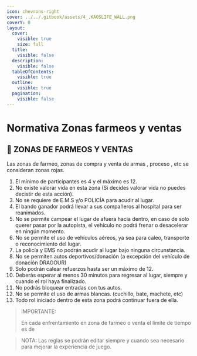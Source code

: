 ```yaml
---
icon: chevrons-right
cover: ../../.gitbook/assets/4_.KAOSLIFE_WALL.png
coverY: 0
layout:
  cover:
    visible: true
    size: full
  title:
    visible: false
  description:
    visible: false
  tableOfContents:
    visible: true
  outline:
    visible: true
  pagination:
    visible: false
---
```


# Normativa Zonas farmeos y ventas

## 📖 ZONAS DE FARMEOS Y VENTAS

Las zonas de farmeo, zonas de compra y venta de armas , proceso , etc se consideran zonas rojas.

1. El mínimo de participantes es 4 y el máximo es 12.
2. No existe valorar vida en esta zona (Si decides valorar vida no puedes decistir de esta acción).
3. No se requiere de E.M.S y/o POLICÍA para acudir al lugar.
4. El bando ganador podrá llevar a sus compañeros al hospital para ser reanimados.
5. No se permite campear el lugar de afuera hacia dentro, en caso de solo querer pasar por la autopista, el vehículo no podrá frenar o desacelerar en ningún momento.
6. No se permite el uso de vehículos aéreos, ya sea para caleo, transporte o reconocimiento del lugar.
7. La policía y EMS no podrán acudir al lugar bajo ninguna circunstancia.
8. No se permiten autos deportivos/donación (a excepción del vehículo de donación DRAGOUR)
9. Solo podrán calear refuerzos hasta ser un máximo de 12.
10. Deberás esperar al menos 30 minutos para regresar al lugar, siempre y cuando el rol haya finalizado.
11. No podrás bloquear entradas con tus autos.
12. No se permite el uso de armas blancas. (cuchillo, bate, machete, etc)
13. Todo rol iniciado dentro de esta zona podrá continuar fuera de ella.

> IMPORTANTE:
>
> En cada enfrentamiento en zona de farmeo o venta el limite de tiempo es de&#x20;

> NOTA: Las reglas se podrán editar siempre y cuando sea necesario para mejorar la experiencia de juego.

<figure><img src="../../.gitbook/assets/image (20).png" alt=""><figcaption></figcaption></figure>
